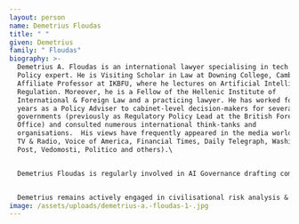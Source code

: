```yaml
---
layout: person
name: Demetrius Floudas
title: " "
given: Demetrius
family: " Floudas"
biography: >-
  Demetrius A. Floudas is an international lawyer specialising in tech and an AI
  Policy expert. He is Visiting Scholar in Law at Downing College, Cambridge and
  Affiliate Professor at IKBFU, where he lectures on Artificial Intelligence
  Regulation. Moreover, he is a Fellow of the Hellenic Institute of
  International & Foreign Law and a practicing lawyer. He has worked for many
  years as a Policy Adviser to cabinet-level decision-makers for several
  governments (previously as Regulatory Policy Lead at the British Foreign
  Office) and consulted numerous international think-tanks and
  organisations.  His views have frequently appeared in the media worldwide (BBC
  TV & Radio, Voice of America, Financial Times, Daily Telegraph, Washington
  Post, Vedomosti, Politico and others).\


  Demetrius Floudas is regularly involved in AI Governance drafting committees, e.g. the EU AI Office's Code of Practice for General-Purpose AI, UNESCO Guidelines for Use of AI in Courts & Tribunals, the OECD risk thresholds for advanced AI, and others.  He has for some time advocated for a UN-backed ‘AI Control & Non-Proliferation International Treaty’.\


  Demetrius remains actively engaged in civilisational risk analysis & mitigation policy: he is Senior Adviser to the Cambridge Existential Risk Initiative and Editor in the 'Nuclear War' and ‘AI & Law’ sections of the PhilPapers academic repository.  He is on the Review Board of ‘AI Policy Bulletin’ and is particularly interested in policies concerning catastrophic AI hazards, digital human emulation (lovebots, thanabots, etc.) and the intersection of WMD & AI.
image: /assets/uploads/demetrius-a.-floudas-1-.jpg
---
```

